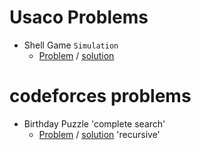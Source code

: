 # Usaco Problems

- Shell Game `Simulation`
	- [Problem](http://www.usaco.org/index.php?page=viewproblem2&cpid=891) / [solution](USACO/shell_game.cpp)

# codeforces problems

- Birthday Puzzle 'complete search'
	- [Problem](https://codeforces.com/gym/102267/problem/K)  / [solution](codeforces/Birthday_Puzzle.cpp) 'recursive'
